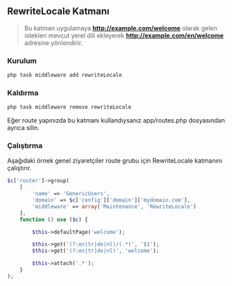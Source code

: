 
## RewriteLocale Katmanı

> Bu katman uygulamaya <b>http://example.com/welcome</b> olarak gelen istekleri mevcut yerel dili ekleyerek <b>http://example.com/en/welcome</b> adresine yönlendirir.

### Kurulum

```php
php task middleware add rewriteLocale
```

### Kaldırma

```php
php task middleware remove rewriteLocale
```

Eğer route yapınızda bu katmanı kullandıysanız app/routes.php dosyasından ayrıca silin.

### Çalıştırma

Aşağıdaki örnek genel ziyaretçiler route grubu için RewriteLocale katmanını çalıştırır.

```php
$c['router']->group(
    [
        'name' => 'GenericUsers', 
        'domain' => $c['config']['domain']['mydomain.com'], 
        'middleware' => array('Maintenance', 'RewriteLocale')
    ],
    function () use ($c) {

        $this->defaultPage('welcome');

        $this->get('(?:en|tr|de|nl)/(.*)', '$1');
        $this->get('(?:en|tr|de|nl)', 'welcome');

        $this->attach('.*');
    }
);
```